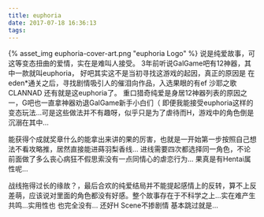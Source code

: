 ```yaml
---
title: euphoria
date: 2017-07-18 16:36:13
tags:
---
```

{% asset_img euphoria-cover-art.png "euphoria Logo" %}
说是纯爱故事，可这等变态扭曲的爱情，实在是难叫人接受。
3年前听说GalGame吧有12神器，其中一款就叫euphoria，
好吧其实这不是当初寻找这游戏的起因，真正的原因是 在eden*通关之后，寻找剧情吸引人的催泪向作品，入选果眼的有ef 沙耶之歌 CLANNAD 还有就是这euphoria了。
重口猎奇纯爱是身居12神器列表的原因之一，G吧也一直拿神器劝退GalGame新手小白们（
即便我能接受euphoria这样的变态玩法…可是这些做法并不有趣呀，似乎只是为了虐待而H，游戏中的角色倒是沉溺在其中…

能获得个成就奖章什么的能拿出来讲的果的厉害，也就是一开始第一步按照自己想法不看攻略推，居然直接能进蒔羽梨香线… 进线需要四次都选择同一角色，不论前面做了多么丧心病狂不假思索没有一点同情心的虐恋行为… 果真是有Hentai属性呢…

战线拖得过长的缘故？，最后合欢的纯爱结局并不能提起感情上的反转，算不上反差萌，应该说对里面的角色都没有好感。整个故事存在于不科学之上…实在难产生共鸣…实用性也 也完全没有… 还好H Scene不掺剧情 基本跳过就是…

